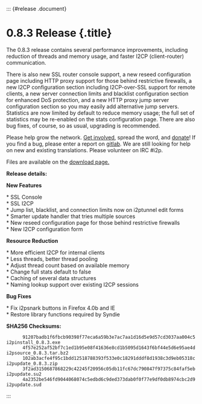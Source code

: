 ::: {#release .document}
# 0.8.3 Release {.title}

The 0.8.3 release contains several performance improvements, including
reduction of threads and memory usage, and faster I2CP (client-router)
communication.

There is also new SSL router console support, a new reseed configuration
page including HTTP proxy support for those behind restrictive
firewalls, a new I2CP configuration section including I2CP-over-SSL
support for remote clients, a new server connection limits and blacklist
configuration section for enhanced DoS protection, and a new HTTP proxy
jump server configuration section so you may easily add alternative jump
servers. Statistics are now limited by default to reduce memory usage;
the full set of statistics may be re-enabled on the stats configuration
page. There are also bug fixes, of course, so as usual, upgrading is
recommended.

Please help grow the network. [Get
involved](http://www.i2p2.de/getinvolved.html), spread the word, and
[donate](http://www.i2p2.de/donate.html)! If you find a bug, please
enter a report on
[gitlab](http://i2pgit.org/i2p-hackers/i2p.i2p/issues). We are still
looking for help on new and existing translations. Please volunteer on
IRC #i2p.

Files are available on the [download page.](/download.html)

**Release details:**

**New Features**

\* SSL Console\
\* SSL I2CP\
\* Jump list, blacklist, and connection limits now on i2ptunnel edit
forms\
\* Smarter update handler that tries multiple sources\
\* New reseed configuration page for those behind restrictive firewalls\
\* New I2CP configuration form

**Resource Reduction**

\* More efficient I2CP for internal clients\
\* Less threads, better thread pooling\
\* Adjust thread count based on available memory\
\* Change full stats default to false\
\* Caching of several data structures\
\* Naming lookup support over existing I2CP sessions

**Bug Fixes**

\* Fix i2psnark buttons in Firefox 4.0b and IE\
\* Restore library functions required by Syndie

**SHA256 Checksums:**

          91207badb1f6fbcb90398f77eca6a59b3e7ac7aa1d16d5e9d57cd3037aa004c5  i2pinstall_0.8.3.exe
          4f57e252af52bf7c1ed1b95e08f41636e8cd1b5095d1643f6bf44e5d6e95ae4d  i2psource_0.8.3.tar.bz2
          102ab3acfe4f95c1bdd12518788393f533e0c18291dddf8d1938c3d9eb05318c  i2pupdate_0.8.3.zip
          3f2ad3150687868229c42245f20956c05db11fc67dc790847f97375c84faf5eb  i2pupdate.su2
          4a2352be546fd9044068074c5edbd6c9ded373dab0f0f77e9df0db8974cbc2d9  i2pupdate.sud
:::
